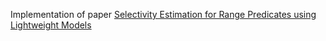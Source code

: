 Implementation of paper [Selectivity Estimation for Range Predicates using Lightweight Models](http://www.vldb.org/pvldb/vol12/p1044-dutt.pdf)
